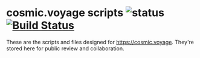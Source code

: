 # cosmic.voyage scripts ![status](https://travis-ci.com/jamestomasino/cosmic.svg?branch=master) [![Build Status](https://drone.tildegit.org/api/badges/cosmic/cosmic/status.svg)](https://drone.tildegit.org/cosmic/cosmic)

These are the scripts and files designed for https://cosmic.voyage. They're stored here for public review and collaboration.
